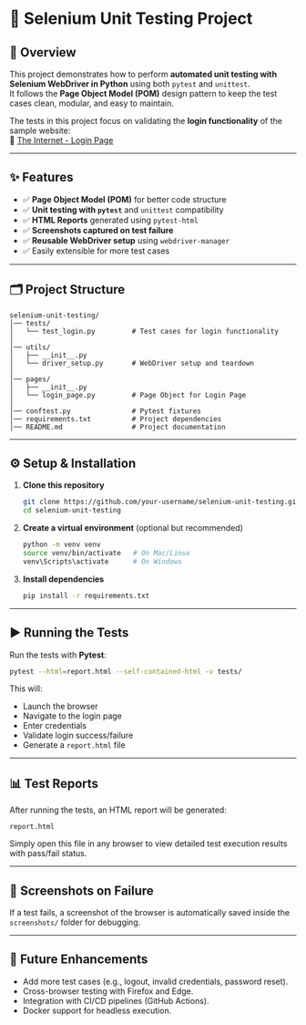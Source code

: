# 🚀 Selenium Unit Testing Project

## 📌 Overview
This project demonstrates how to perform **automated unit testing with Selenium WebDriver in Python** using both `pytest` and `unittest`.  
It follows the **Page Object Model (POM)** design pattern to keep the test cases clean, modular, and easy to maintain.  

The tests in this project focus on validating the **login functionality** of the sample website:  
🔗 [The Internet - Login Page](https://the-internet.herokuapp.com/login)

---

## ✨ Features
- ✅ **Page Object Model (POM)** for better code structure  
- ✅ **Unit testing with `pytest`** and `unittest` compatibility  
- ✅ **HTML Reports** generated using `pytest-html`  
- ✅ **Screenshots captured on test failure**  
- ✅ **Reusable WebDriver setup** using `webdriver-manager`  
- ✅ Easily extensible for more test cases  

---

## 🗂 Project Structure
```
selenium-unit-testing/
│── tests/
│   └── test_login.py         # Test cases for login functionality
│
│── utils/
│   ├── __init__.py
│   └── driver_setup.py       # WebDriver setup and teardown
│
│── pages/
│   ├── __init__.py
│   └── login_page.py         # Page Object for Login Page
│
│── conftest.py               # Pytest fixtures
│── requirements.txt          # Project dependencies
│── README.md                 # Project documentation
```

---

## ⚙️ Setup & Installation

1. **Clone this repository**
   ```bash
   git clone https://github.com/your-username/selenium-unit-testing.git
   cd selenium-unit-testing
   ```

2. **Create a virtual environment** (optional but recommended)
   ```bash
   python -m venv venv
   source venv/bin/activate   # On Mac/Linux
   venv\Scripts\activate      # On Windows
   ```

3. **Install dependencies**
   ```bash
   pip install -r requirements.txt
   ```

---

## ▶️ Running the Tests

Run the tests with **Pytest**:
```bash
pytest --html=report.html --self-contained-html -v tests/
```

This will:
- Launch the browser  
- Navigate to the login page  
- Enter credentials  
- Validate login success/failure  
- Generate a `report.html` file  

---

## 📊 Test Reports
After running the tests, an HTML report will be generated:  
```
report.html
```
Simply open this file in any browser to view detailed test execution results with pass/fail status.

---

## 📸 Screenshots on Failure
If a test fails, a screenshot of the browser is automatically saved inside the `screenshots/` folder for debugging.

---

## 🔮 Future Enhancements
- Add more test cases (e.g., logout, invalid credentials, password reset).  
- Cross-browser testing with Firefox and Edge.  
- Integration with CI/CD pipelines (GitHub Actions).  
- Docker support for headless execution.  
